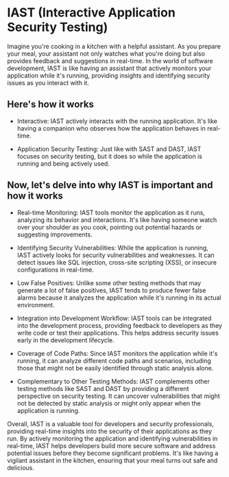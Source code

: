 # IAST (Interactive Application Security Testing)

Imagine you're cooking in a kitchen with a helpful assistant. As you prepare your meal, your assistant not only watches what you're doing but also provides feedback and suggestions in real-time. In the world of software development, IAST is like having an assistant that actively monitors your application while it's running, providing insights and identifying security issues as you interact with it.

## Here's how it works

- Interactive: IAST actively interacts with the running application. It's like having a companion who observes how the application behaves in real-time.

- Application Security Testing: Just like with SAST and DAST, IAST focuses on security testing, but it does so while the application is running and being actively used.

## Now, let's delve into why IAST is important and how it works

- Real-time Monitoring: IAST tools monitor the application as it runs, analyzing its behavior and interactions. It's like having someone watch over your shoulder as you cook, pointing out potential hazards or suggesting improvements.

- Identifying Security Vulnerabilities: While the application is running, IAST actively looks for security vulnerabilities and weaknesses. It can detect issues like SQL injection, cross-site scripting (XSS), or insecure configurations in real-time.

- Low False Positives: Unlike some other testing methods that may generate a lot of false positives, IAST tends to produce fewer false alarms because it analyzes the application while it's running in its actual environment.

- Integration into Development Workflow: IAST tools can be integrated into the development process, providing feedback to developers as they write code or test their applications. This helps address security issues early in the development lifecycle.

- Coverage of Code Paths: Since IAST monitors the application while it's running, it can analyze different code paths and scenarios, including those that might not be easily identified through static analysis alone.

- Complementary to Other Testing Methods: IAST complements other testing methods like SAST and DAST by providing a different perspective on security testing. It can uncover vulnerabilities that might not be detected by static analysis or might only appear when the application is running.

Overall, IAST is a valuable tool for developers and security professionals, providing real-time insights into the security of their applications as they run. By actively monitoring the application and identifying vulnerabilities in real-time, IAST helps developers build more secure software and address potential issues before they become significant problems. It's like having a vigilant assistant in the kitchen, ensuring that your meal turns out safe and delicious.

